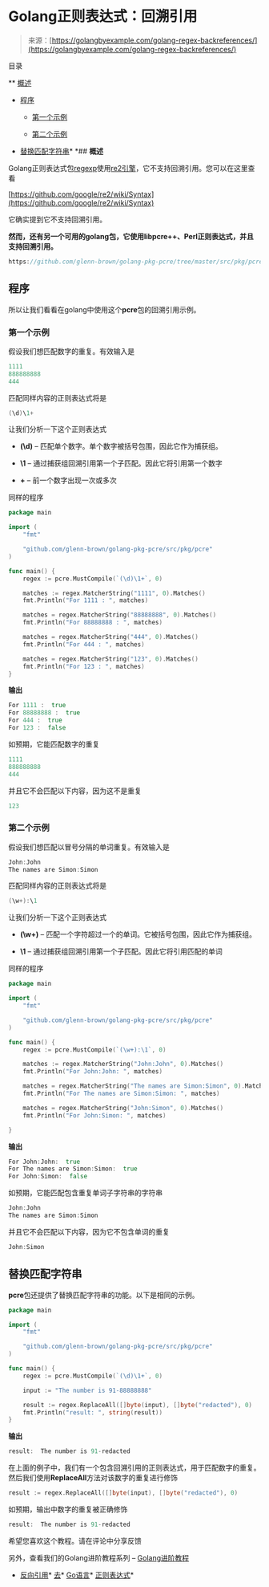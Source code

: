 <!--yml

分类：未分类

日期：2024-10-13 06:37:33

-->

# Golang正则表达式：回溯引用

> 来源：[https://golangbyexample.com/golang-regex-backreferences/](https://golangbyexample.com/golang-regex-backreferences/)

目录

**   [概述](#Overview "概述")

+   [程序](#Program "程序")

    +   [第一个示例](#First_Example "第一个示例")

    +   [第二个示例](#Second_Example "第二个示例")

+   [替换匹配字符串](#Replace_Matched_String "替换匹配字符串")*  *## **概述**

Golang正则表达式包[regexp](https://golang.org/pkg/regexp/)使用[re2引擎](https://swtch.com/~rsc/regexp/regexp3.html)，它不支持回溯引用。您可以在这里查看

[https://github.com/google/re2/wiki/Syntax](https://github.com/google/re2/wiki/Syntax)

它确实提到它不支持回溯引用。

**然而，还有另一个可用的golang包，它使用libpcre++、Perl正则表达式，并且支持回溯引用。**

```go
https://github.com/glenn-brown/golang-pkg-pcre/tree/master/src/pkg/pcre
```

## **程序**

所以让我们看看在golang中使用这个**pcre**包的回溯引用示例。

### **第一个示例**

假设我们想匹配数字的重复。有效输入是

```go
1111
888888888
444
```

匹配同样内容的正则表达式将是

```go
(\d)\1+
```

让我们分析一下这个正则表达式

+   **(\d)** – 匹配单个数字。单个数字被括号包围，因此它作为捕获组。

+   **\1** – 通过捕获组回溯引用第一个子匹配。因此它将引用第一个数字

+   **+** – 前一个数字出现一次或多次

同样的程序

```go
package main

import (
	"fmt"

	"github.com/glenn-brown/golang-pkg-pcre/src/pkg/pcre"
)

func main() {
	regex := pcre.MustCompile(`(\d)\1+`, 0)

	matches := regex.MatcherString("1111", 0).Matches()
	fmt.Println("For 1111 : ", matches)

	matches = regex.MatcherString("88888888", 0).Matches()
	fmt.Println("For 88888888 : ", matches)

	matches = regex.MatcherString("444", 0).Matches()
	fmt.Println("For 444 : ", matches)

	matches = regex.MatcherString("123", 0).Matches()
	fmt.Println("For 123 : ", matches)
}
```

**输出**

```go
For 1111 :  true
For 88888888 :  true
For 444 :  true
For 123 :  false
```

如预期，它能匹配数字的重复

```go
1111
888888888
444
```

并且它不会匹配以下内容，因为这不是重复

```go
123
```

### **第二个示例**

假设我们想匹配以冒号分隔的单词重复。有效输入是

```go
John:John
The names are Simon:Simon
```

匹配同样内容的正则表达式将是

```go
(\w+):\1
```

让我们分析一下这个正则表达式

+   **(\w+)** – 匹配一个字符超过一个的单词。它被括号包围，因此它作为捕获组。

+   **\1** – 通过捕获组回溯引用第一个子匹配。因此它将引用匹配的单词

同样的程序

```go
package main

import (
	"fmt"

	"github.com/glenn-brown/golang-pkg-pcre/src/pkg/pcre"
)

func main() {
	regex := pcre.MustCompile(`(\w+):\1`, 0)

	matches := regex.MatcherString("John:John", 0).Matches()
	fmt.Println("For John:John: ", matches)

	matches = regex.MatcherString("The names are Simon:Simon", 0).Matches()
	fmt.Println("For The names are Simon:Simon: ", matches)

	matches = regex.MatcherString("John:Simon", 0).Matches()
	fmt.Println("For John:Simon: ", matches)

}
```

**输出**

```go
For John:John:  true
For The names are Simon:Simon:  true
For John:Simon:  false
```

如预期，它能匹配包含重复单词子字符串的字符串

```go
John:John
The names are Simon:Simon
```

并且它不会匹配以下内容，因为它不包含单词的重复

```go
John:Simon
```

## **替换匹配字符串**

**pcre**包还提供了替换匹配字符串的功能。以下是相同的示例。

```go
package main

import (
	"fmt"

	"github.com/glenn-brown/golang-pkg-pcre/src/pkg/pcre"
)

func main() {
	regex := pcre.MustCompile(`(\d)\1+`, 0)

	input := "The number is 91-88888888"

	result := regex.ReplaceAll([]byte(input), []byte("redacted"), 0)
	fmt.Println("result: ", string(result))
}
```

**输出**

```go
result:  The number is 91-redacted
```

在上面的例子中，我们有一个包含回溯引用的正则表达式，用于匹配数字的重复。然后我们使用**ReplaceAll**方法对该数字的重复进行修饰

```go
result := regex.ReplaceAll([]byte(input), []byte("redacted"), 0)
```

如预期，输出中数字的重复被正确修饰

```go
result:  The number is 91-redacted
```

希望您喜欢这个教程。请在评论中分享反馈

另外，查看我们的Golang进阶教程系列 – [Golang进阶教程](https://golangbyexample.com/golang-comprehensive-tutorial/)

+   [反向引用](https://golangbyexample.com/tag/backreference/)*   [去](https://golangbyexample.com/tag/go/)*   [Go语言](https://golangbyexample.com/tag/golang/)*   [正则表达式](https://golangbyexample.com/tag/regex/)*
